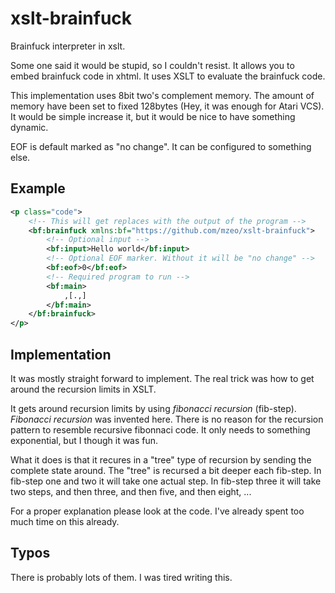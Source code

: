 xslt-brainfuck
==============

Brainfuck interpreter in xslt.

Some one said it would be stupid, so I couldn't resist. It allows you to
embed brainfuck code in xhtml. It uses XSLT to evaluate the brainfuck code.

This implementation uses 8bit two's complement memory. The amount of
memory have been set to fixed 128bytes (Hey, it was enough for Atari VCS). It
would be simple increase it, but it would be nice to have something
dynamic.

EOF is default marked as "no change". It can be configured to something else.

Example
-------

```xml
<p class="code">
	<!-- This will get replaces with the output of the program -->
	<bf:brainfuck xmlns:bf="https://github.com/mzeo/xslt-brainfuck">
		<!-- Optional input -->
		<bf:input>Hello world</bf:input>
		<!-- Optional EOF marker. Without it will be "no change" -->
		<bf:eof>0</bf:eof>
		<!-- Required program to run -->
		<bf:main>
			,[.,]
		</bf:main>
	</bf:brainfuck>
</p>
```

Implementation
--------------
It was mostly straight forward to implement. The real trick was how to
get around the recursion limits in XSLT.

It gets around recursion limits by using <em>fibonacci recursion</em> (fib-step).
<em>Fibonacci recursion</em> was invented here. There is no reason
for the recursion pattern to resemble recursive fibonnaci code. It only
needs to something exponential, but I though it was fun.

What it does is that it recures in a "tree" type of recursion by sending
the complete state around. The "tree" is recursed a bit deeper each fib-step.
In fib-step one and two it will take one actual step. In fib-step three it will
take two steps, and then three, and then five, and then eight, ...

For a proper explanation please look at the code. I've already spent too much
time on this already.

Typos
-----
There is probably lots of them. I was tired writing this.

